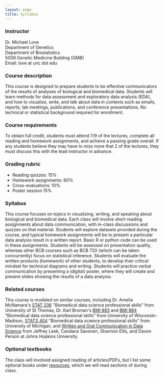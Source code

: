 ```yaml
---
layout: page
title: Syllabus
---
```


### Instructor

Dr. Michael Love <br/>
Department of Genetics <br/>
Department of Biostatistics <br/>
5009 Genetic Medicine Building (GMB) <br/>
Email: love at unc dot edu 

### Course description

This course is designed to prepare students to be effective
communicators of the results of analyses of biological and biomedical
data. Students will learn methods for data assessment and exploratory
data analysis (EDA), and how to visualize, write, and talk about data
in contexts such as emails, reports, lab meetings, publications, and
conference presentations. No technical or statistical background
required for enrollment. 

### Course requirements

To obtain full credit, students must attend 7/9 of the lectures,
complete all reading and homework assignments, and achieve a passing
grade overall. If any students believe they may have to miss more that
2 of the lectures, they must discuss this with the lead instructor
in advance.

### Grading rubric

* Reading quizzes: 15%
* Homework assignments: 60%
* Cross-evaluations: 10%
* Poster session 15%

### Syllabus

This course focuses on topics in visualizing, writing, and speaking
about biological and biomedical data. Each class will involve short
reading assignments about data communication, with in-class
discussions and quizzes on that material. Students will explore
datasets provided during the course, and typical homework assignments
will be to present a particular data analysis result in a written
report. Basic R or python code can be used in these
assignments. Students will be assessed on presentation quality,
whereas other BCB courses such as BCB 720 (which can be taken
concurrently) focus on statistical inference. Students will evaluate
the written products (homework) of other students, to develop their
critical mindset for technical diagrams and writing. Students will
practice verbal communication by presenting a (digital) poster, where
they will create and present slides showing the results of a data
analysis.

### Related courses

This course is modeled on similar courses, including Dr. Amelia McNamara's
[STAT 336](https://www.amelia.mn/STAT336/) 
"Biomedical data science professional skills"
from University of St Thomas, Dr. Karl Broman's 
[BMI 883](https://kbroman.org/BMI883/) and [BMI 884](https://kbroman.org/BMI884/)
"Biomedical data science professional skills"
from University of Wisconsin-Madison, 
[STATS 404](https://dept.stat.lsa.umich.edu/~ritterma/stat404/syllabus.html) 
"Biomedical data science professional skills"
from University of Michigan, and 
[Written and Oral Communication in Data Science](https://leanpub.com/universities/courses/jhu/cbds-communication)
from Jeffrey Leek, Candace Savonen, Shannon Ellis, and Davon Person
at Johns Hopkins University.

### Optional textbooks

The class will involved assigned reading of articles/PDFs, but I list
some optional books under [resources](resources), which we will read
sections of during class. 
